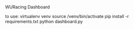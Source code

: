 WURacing Dashboard

to use:
virtualenv venv
source /venv/bin/activate
pip install -r requirements.txt
python dashboard.py
